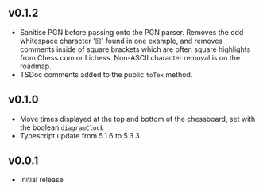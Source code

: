 ## v0.1.2
- Sanitise PGN before passing onto the PGN parser. Removes the odd whitespace character '☒' found in one example, and removes comments inside of square brackets which are often square highlights from Chess.com or Lichess. Non-ASCII character removal is on the roadmap.
- TSDoc comments added to the public `toTex` method.

## v0.1.0
- Move times displayed at the top and bottom of the chessboard, set with the boolean `diagramClock`
- Typescript update from 5.1.6 to 5.3.3

## v0.0.1
- Initial release
